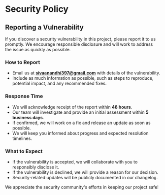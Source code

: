 # Security Policy

## Reporting a Vulnerability

If you discover a security vulnerability in this project, please report it to us promptly. We encourage responsible disclosure and will work to address the issue as quickly as possible.

### How to Report
- Email us at **sivaanandhi397@gmail.com** with details of the vulnerability.
- Include as much information as possible, such as steps to reproduce, potential impact, and any recommended fixes.

### Response Time
- We will acknowledge receipt of the report within **48 hours**.
- Our team will investigate and provide an initial assessment within **5 business days**.
- If confirmed, we will work on a fix and release an update as soon as possible.
- We will keep you informed about progress and expected resolution timelines.

### What to Expect
- If the vulnerability is accepted, we will collaborate with you to responsibly disclose it.
- If the vulnerability is declined, we will provide a reason for our decision.
- Security-related updates will be publicly documented in our changelog.

We appreciate the security community's efforts in keeping our project safe!
